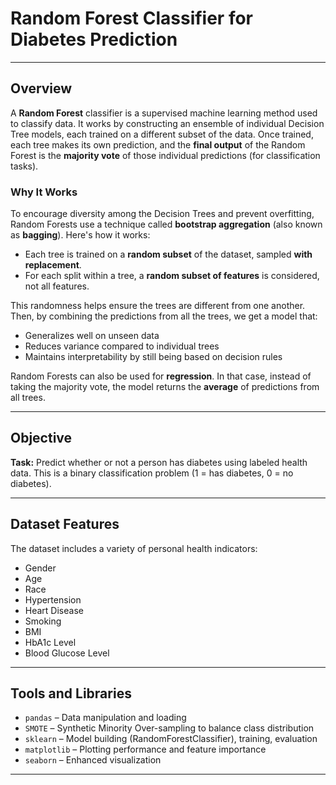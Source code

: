 # Random Forest Classifier for Diabetes Prediction

---

## Overview

A **Random Forest** classifier is a supervised machine learning method used to classify data. It works by constructing an ensemble of individual Decision Tree models, each trained on a different subset of the data. Once trained, each tree makes its own prediction, and the **final output** of the Random Forest is the **majority vote** of those individual predictions (for classification tasks).

### Why It Works

To encourage diversity among the Decision Trees and prevent overfitting, Random Forests use a technique called **bootstrap aggregation** (also known as **bagging**). Here's how it works:
- Each tree is trained on a **random subset** of the dataset, sampled **with replacement**.
- For each split within a tree, a **random subset of features** is considered, not all features.

This randomness helps ensure the trees are different from one another. Then, by combining the predictions from all the trees, we get a model that:
- Generalizes well on unseen data
- Reduces variance compared to individual trees
- Maintains interpretability by still being based on decision rules

Random Forests can also be used for **regression**. In that case, instead of taking the majority vote, the model returns the **average** of predictions from all trees.

---

## Objective

**Task:** Predict whether or not a person has diabetes using labeled health data. This is a binary classification problem (1 = has diabetes, 0 = no diabetes).

---

## Dataset Features

The dataset includes a variety of personal health indicators:

- Gender  
- Age  
- Race  
- Hypertension  
- Heart Disease  
- Smoking  
- BMI  
- HbA1c Level  
- Blood Glucose Level  

---

## Tools and Libraries

- `pandas` – Data manipulation and loading  
- `SMOTE` – Synthetic Minority Over-sampling to balance class distribution  
- `sklearn` – Model building (RandomForestClassifier), training, evaluation  
- `matplotlib` – Plotting performance and feature importance  
- `seaborn` – Enhanced visualization

---
